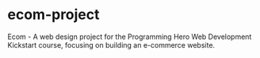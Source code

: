 # ecom-project
Ecom - A web design project for the Programming Hero Web Development Kickstart course, focusing on building an e-commerce website.
